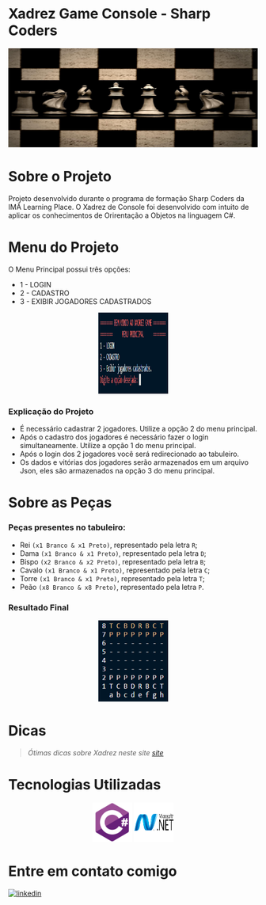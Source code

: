 # Xadrez Game Console - Sharp Coders

<p align="center">
  <img width="700" height="200" src="images\xadrez1.jpg">
</p>


# Sobre o Projeto

Projeto desenvolvido durante o programa de formação Sharp Coders da IMÂ Learning Place. O Xadrez de Console foi desenvolvido com intuito de aplicar os conhecimentos de Orirentação a Objetos na linguagem C#.

# Menu do Projeto

O Menu Principal possui três opções:
- 1 - LOGIN
- 2 - CADASTRO
- 3 - EXIBIR JOGADORES CADASTRADOS

 <p align="center">
   <img width="141" height="164" src="images\menu.png">
</p>

### Explicação do Projeto
- É necessário cadastrar 2 jogadores. Utilize a opção 2 do menu principal.
- Após o cadastro dos jogadores é necessário fazer o login simultaneamente. Utilize a opção 1 do menu principal.
- Após o login dos 2 jogadores você será redirecionado ao tabuleiro.
- Os dados e vitórias dos jogadores serão armazenados em um arquivo Json, eles são armazenados na opção 3 do menu principal.

# Sobre as Peças
 ### Peças presentes no tabuleiro:
 - Rei `(x1 Branco & x1 Preto)`, representado pela letra `R`;
 - Dama `(x1 Branco & x1 Preto)`, representado pela letra `D`;
 - Bispo `(x2 Branco & x2 Preto)`, representado pela letra `B`;
 - Cavalo `(x1 Branco & x1 Preto)`, representado pela letra `C`;
 - Torre `(x1 Branco & x1 Preto)`, representado pela letra `T`;
 - Peão `(x8 Branco & x8 Preto)`, representado pela letra `P`.


### Resultado Final
 <p align="center">
   <img width="141" height="164" src="images\tabuleiroepecas.png">
</p>


# Dicas
> *Ótimas dicas sobre Xadrez neste site [site](https://pt.wikihow.com/Vencer-Quase-Sempre-no-Xadrez)*

# Tecnologias Utilizadas

 <p align="center">
      <a href="#Tecnologias"> <img width="80px" height="80px" alt="img3" title="img3" src="images\csharp.png" /></a> 
      <a href="#Tecnologias"> <img width="80px" height="80px" alt="img3" title="img3" src="images\dotnet.png" /></a> 
</p>

# Entre em contato comigo

<a href="https://linkedin.com/in/pablorangelofc" target="_blank">
<img src=https://img.shields.io/badge/linkedin-%231E77B5.svg?&style=for-the-badge&logo=linkedin&logoColor=white alt=linkedin style="margin-bottom: 5px;" />
</a>  





